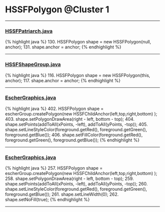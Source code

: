 # HSSFPolygon @Cluster 1

***

### [HSSFPatriarch.java](https://searchcode.com/codesearch/view/15642333/)
{% highlight java %}
130. HSSFPolygon shape = new HSSFPolygon(null, anchor);
131. shape.anchor = anchor;
{% endhighlight %}

***

### [HSSFShapeGroup.java](https://searchcode.com/codesearch/view/15642300/)
{% highlight java %}
116. HSSFPolygon shape = new HSSFPolygon(this, anchor);
117. shape.anchor = anchor;
{% endhighlight %}

***

### [EscherGraphics.java](https://searchcode.com/codesearch/view/15642323/)
{% highlight java %}
402. HSSFPolygon shape = escherGroup.createPolygon(new HSSFChildAnchor(left,top,right,bottom) );
403. shape.setPolygonDrawArea(right - left, bottom - top);
404. shape.setPoints(addToAll(xPoints, -left), addToAll(yPoints, -top));
405. shape.setLineStyleColor(foreground.getRed(), foreground.getGreen(), foreground.getBlue());
406. shape.setFillColor(foreground.getRed(), foreground.getGreen(), foreground.getBlue());
{% endhighlight %}

***

### [EscherGraphics.java](https://searchcode.com/codesearch/view/15642323/)
{% highlight java %}
257. HSSFPolygon shape = escherGroup.createPolygon(new HSSFChildAnchor(left,top,right,bottom) );
258. shape.setPolygonDrawArea(right - left, bottom - top);
259. shape.setPoints(addToAll(xPoints, -left), addToAll(yPoints, -top));
260. shape.setLineStyleColor(foreground.getRed(), foreground.getGreen(), foreground.getBlue());
261. shape.setLineWidth(0);
262. shape.setNoFill(true);
{% endhighlight %}

***

